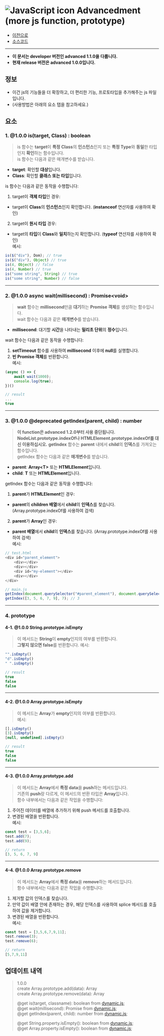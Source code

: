 # ![JavaScript icon](https://upload.wikimedia.org/wikipedia/commons/thumb/9/99/Unofficial_JavaScript_logo_2.svg/33px-Unofficial_JavaScript_logo_2.svg.png) Advancedment (more js function, prototype)
- [이전으로](https://github.com/hynrusang/js-lib/tree/main)
- [소스코드](https://github.com/hynrusang/js-lib/blob/main/1.0.0/advanced.js)
---
- **이 문서는 developer 버전인 advanced 1.1.0을 다룹니다.**  
- **현재 release 버전은 advanced 1.0.0입니다.**  
## 정보
- 이건 js의 기능들을 더 확장하고, 더 편리한 기능, 프로토타입을 추가해주는 js 파일 입니다.  
- (사용방법은 아래의 요소 탭을 참고하세요.)

## 요소
### 1. **@1.0.0** is(target, Class) : boolean
> is 함수는 **target**이 **특정 Class**의 **인스턴스**인지 또는 **특정 Type**와 **동일**한 타입인지 **확인**하는 함수입니다.  
> is 함수는 다음과 같은 매개변수를 받습니다.  
  
- **target**: 확인할 **대상**입니다.  
- **Class**: 확인할 **클래스 또는 타입**입니다.  
  
is 함수는 다음과 같은 동작을 수행합니다:  
  
1. target이 **객체 타입**인 경우:  
- target이 **Class**의 **인스턴스**인지 확인합니다. (**instanceof** 연산자를 사용하여 확인)  
2. target이 **원시 타입** 경우:  
- target의 **타입**이 **Class**와 **일치**하는지 확인합니다. (**typeof** 연산자를 사용하여 확인)  
예시:  
```js
is($("div"), Dom); // true
is($("div"), Object) // true
is(4, Object) // false
is(4, Number) // true
is("some string", String) // true
is("some string", Number) // false
```
---
### 2. **@1.0.0** async wait(millisecond) : Promise\<void\>
> **wait** 함수는 **millisecond**만큼 **대기**하는 **Promise 객체**를 생성하는 함수입니다.  
> wait 함수는 다음과 같은 **매개변수**를 받습니다.
  
- **millisecond**: 대기할 **시간**을 나타내는 **밀리초 단위**의 **정수**입니다.  
  
wait 함수는 다음과 같은 동작을 수행합니다:  
  
1. **setTimeout** 함수를 사용하여 **millisecond** 이후에 **null**를 실행합니다.  
2. **빈 Promise 객체**를 반환합니다.  
예시:  
```js
(async () => {
    await wait(1000);
    console.log(true);
})()

// result
...
true
```
---
### 3. **@1.0.0** **@deprecated**  getIndex(parent, child) : number  
> **이 function은 advanced 1.2.0부터 사용 중단됩니다. NodeList.prototype.indexOf나 HTMLElement.prototype.indexOf를 대신 이용하십시오.** 
> **getIndex** 함수는 **parent** 내에서 **child**의 **인덱스**를 가져오는 함수입니다.  
> getIndex 함수는 다음과 같은 **매개변수**를 받습니다.  
  
- **parent**: **Array\<T\>** 또는 **HTMLElement**입니다.  
- **child**: **T** 또는 **HTMLElement**입니다.  
  
getIndex 함수는 다음과 같은 동작을 수행합니다:  
  
1. **parent**가 **HTMLElement**인 경우:  
- **parent**의 **children 배열**에서 **child**의 **인덱스**를 찾습니다. (Array.prototype.indexOf를 사용하여 검색)  
2. **parent**가 **Array**인 경우:
- **parent 배열**에서 **child**의 **인덱스**를 찾습니다. (Array.prototype.indexOf를 사용하여 검색)  
예시:  
```js
// test.html
<div id="parent_element">
    <div></div>
    <div></div>
    <div id="my-element"></div>
    <div></div>
</div>

// main.js
getIndex(document.querySelector("#parent_element"), document.querySelector("#my-element")); // 2
getIndex([3, 5, 6, 7, 9], 7); // 3
```
---
### 4. prototype
#### 4-1. **@1.0.0** String.prototype.isEmpty
> 이 메서드는 **String**이 **empty**인지의 여부를 반환합니다.  
> **그렇지 않으면 false**를 반환합니다.
예시:
```js
"".isEmpty()
"d".isEmpty()
" ".isEmpty()

// result
true
false
false
```
---
#### 4-2. **@1.0.0** Array.prototype.isEmpty
> 이 메서드는 **Array**가 **empty**인지의 여부를 반환합니다.  
예시:
```js
[].isEmpty()
[3].isEmpty()
[null, undefined].isEmpty()

// result
true
false
false
```
---
#### 4-3. **@1.0.0** Array.prototype.add
> 이 메서드는 **Array**에서 **특정 data**을 **push**하는 메서드입니다.  
> 기존의 **push**랑 다르게, 이 메서드의 반환 타입은 **Array**입니다.  
> 함수 내부에서는 다음과 같은 작업을 수행합니다:  
  
1. 주어진 데이터를 배열에 추가하기 위해 push 메서드를 호출합니다.  
2. 변경된 배열을 반환합니다.  
예시:  
```js
const test = [3,5,6];
test.add(7);
test.add(9);

// return
[3, 5, 6, 7, 9]
```
---
#### 4-4. **@1.0.0** Array.prototype.remove  
> 이 메서드는 **Array**에서 **특정 data**을 **remove**하는 메서드입니다.  
> 함수 내부에서는 다음과 같은 작업을 수행합니다:  
  
1. 제거할 값의 인덱스를 찾습니다.  
2. 만약 값이 배열 안에 존재하는 경우, 해당 인덱스를 사용하여 splice 메서드를 호출하여 값을 제거합니다.  
3.  변경된 배열을 반환합니다.  
예시:
```js
const test = [3,5,6,7,9,11];
test.remove(3);
test.remove(6);

// return
[5,7,9,11]
```
## 업데이트 내역
> 1.0.0  
> create Array.prototype.add(data): Array  
> create Array.prototype.remove(data): Array
>
> @get is(target, classname): boolean from [dynamic.js](https://github.com/hynrusang/js-lib/blob/main/dynamic.md);  
> @get wait(millisecond): Promise<void> from [dynamic.js](https://github.com/hynrusang/js-lib/blob/main/dynamic.md);  
> @get getIndex(parent, child): number from [dynamic.js](https://github.com/hynrusang/js-lib/blob/main/dynamic.md);  
>   
> @get String.property.isEmpty(): boolean from [dynamic.js](https://github.com/hynrusang/js-lib/blob/main/dynamic.md);  
> @get Array.property.isEmpty(): boolean from [dynamic.js](https://github.com/hynrusang/js-lib/blob/main/dynamic.md);  
